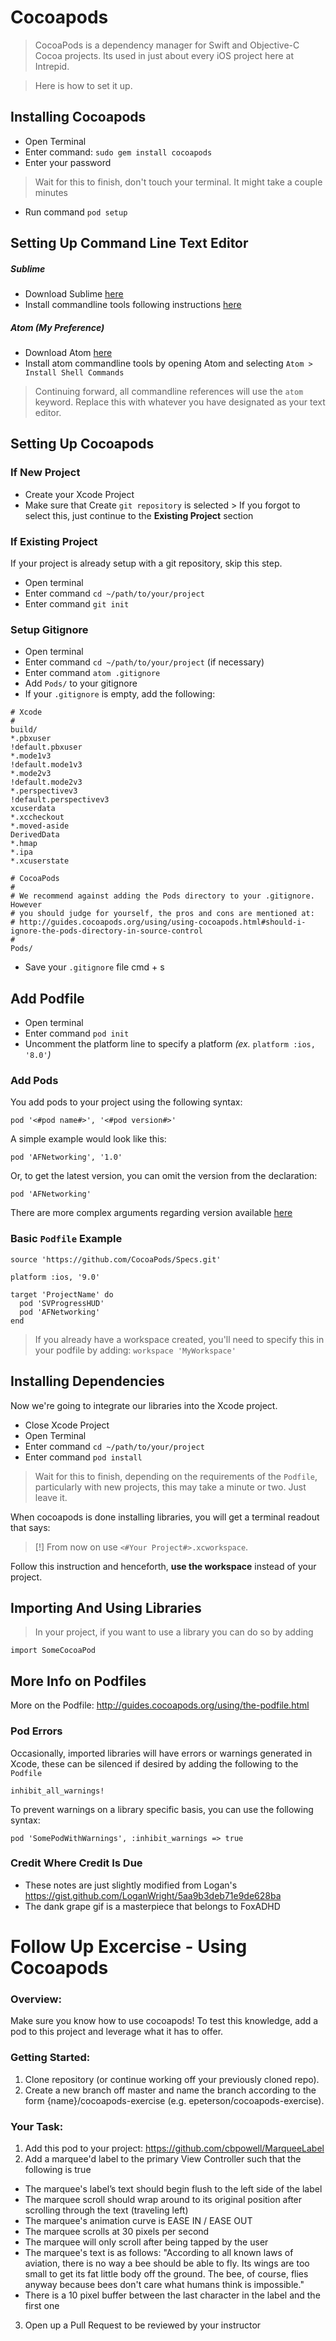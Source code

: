 # Cocoapods

> CocoaPods is a dependency manager for Swift and Objective-C Cocoa projects. Its used in just about every iOS project here at Intrepid.

> Here is how to set it up.

## Installing Cocoapods

- Open Terminal
- Enter command: `sudo gem install cocoapods`
- Enter your password

> Wait for this to finish, don't touch your terminal.  It might take a couple minutes

- Run command `pod setup`

## Setting Up Command Line Text Editor

##### Sublime

- Download Sublime <a href="http://www.sublimetext.com/">here</a>
- Install commandline tools following instructions <a href="http://www.sublimetext.com/docs/2/osx_command_line.html">here</a>


##### Atom (My Preference)

- Download Atom <a href="https://atom.io/">here</a>
- Install atom commandline tools by opening Atom and selecting `Atom > Install Shell Commands`

>Continuing forward, all commandline references will use the `atom` keyword.  Replace this with whatever you have designated as your text editor.

## Setting Up Cocoapods

### If New Project

- Create your Xcode Project
- Make sure that Create `git repository` is selected > If you forgot to select this, just continue to the **Existing Project** section

### If Existing Project

If your project is already setup with a git repository, skip this step.
- Open terminal
- Enter command `cd ~/path/to/your/project`
- Enter command `git init`

### Setup Gitignore

- Open terminal
- Enter command `cd ~/path/to/your/project` (if necessary)
- Enter command `atom .gitignore`
- Add `Pods/` to your gitignore
- If your `.gitignore` is empty, add the following:

```
# Xcode
#
build/
*.pbxuser
!default.pbxuser
*.mode1v3
!default.mode1v3
*.mode2v3
!default.mode2v3
*.perspectivev3
!default.perspectivev3
xcuserdata
*.xccheckout
*.moved-aside
DerivedData
*.hmap
*.ipa
*.xcuserstate

# CocoaPods
#
# We recommend against adding the Pods directory to your .gitignore. However
# you should judge for yourself, the pros and cons are mentioned at:
# http://guides.cocoapods.org/using/using-cocoapods.html#should-i-ignore-the-pods-directory-in-source-control
#
Pods/
```

- Save your `.gitignore` file <key>cmd</key> + <key>s</key>

## Add Podfile

- Open terminal
- Enter command `pod init`
- Uncomment the platform line to specify a platform _(ex._ `platform :ios, '8.0'`_)_


### Add Pods

You add pods to your project using the following syntax:

`pod '<#pod name#>', '<#pod version#>'`

A simple example would look like this:

`pod 'AFNetworking', '1.0'`

Or, to get the latest version, you can omit the version from the declaration:

`pod 'AFNetworking'`

There are more complex arguments regarding version available <a href="http://guides.cocoapods.org/syntax/podfile.html#pod">here</a>

### Basic `Podfile` Example

```
source 'https://github.com/CocoaPods/Specs.git'

platform :ios, '9.0'

target 'ProjectName' do
  pod 'SVProgressHUD'
  pod 'AFNetworking'
end
```

> If you already have a workspace created, you'll need to specify this in your podfile by adding: `workspace 'MyWorkspace'`

## Installing Dependencies

Now we're going to integrate our libraries into the Xcode project.

- Close Xcode Project
- Open Terminal
- Enter command `cd ~/path/to/your/project`
- Enter command `pod install`

> Wait for this to finish, depending on the requirements of the `Podfile`, particularly with new projects, this may take a minute or two.  Just leave it.

When cocoapods is done installing libraries, you will get a terminal readout that says:

>[!] From now on use `<#Your Project#>.xcworkspace`.

Follow this instruction and henceforth, **use the workspace** instead of your project.

## Importing And Using Libraries

> In your project, if you want to use a library you can do so by adding

`import SomeCocoaPod`

## More Info on Podfiles

More on the Podfile: http://guides.cocoapods.org/using/the-podfile.html

### Pod Errors

Occasionally, imported libraries will have errors  or warnings generated in Xcode, these can be silenced if desired by adding the following to the `Podfile`

`inhibit_all_warnings!`

To prevent warnings on a library specific basis, you can use the following syntax:

`pod 'SomePodWithWarnings', :inhibit_warnings => true`

### Credit Where Credit Is Due

- These notes are just slightly modified from Logan's https://gist.github.com/LoganWright/5aa9b3deb71e9de628ba
- The dank grape gif is a masterpiece that belongs to FoxADHD

# Follow Up Excercise - Using Cocoapods

### Overview:
Make sure you know how to use cocoapods! To test this knowledge, add a pod to this project and leverage what it has to offer.

### Getting Started:
1. Clone repository (or continue working off your previously cloned repo).
2. Create a new branch off master and name the branch according to the form {name}/cocoapods-exercise  (e.g. epeterson/cocoapods-exercise).

### Your Task:
1. Add this pod to your project: https://github.com/cbpowell/MarqueeLabel
2. Add a marquee'd label to the primary View Controller such that the following is true
 * The marquee's label’s text should begin flush to the left side of the label
 * The marquee scroll should wrap around to its original position after scrolling through the text (traveling left)
 * The marquee's animation curve is EASE IN / EASE OUT
 * The marquee scrolls at 30 pixels per second
 * The marquee will only scroll after being tapped by the user
 * The marquee's text is as follows: "According to all known laws of aviation, there is no way a bee should be able to fly. Its wings are too small to get its fat little body off the ground. The bee, of course, flies anyway because bees don't care what humans think is impossible."
 * There is a 10 pixel buffer between the last character in the label and the first one
3. Open up a Pull Request to be reviewed by your instructor
